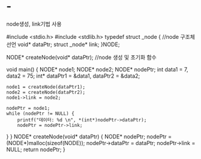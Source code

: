 # -
node생성, link기법 사용


#include <stdio.h>
#include <stdlib.h>
typedef struct _node { //node 구조체 선언
	void* dataPtr;
	struct _node* link;
}NODE;

NODE* createNode(void* dataPtr); //node 생성 및 초기화 함수

void main() { 
	NODE* node1; 
	NODE* node2; 
	NODE* nodePtr; 
	int data1 = 7, data2 = 75; 
	int* dataPtr1 = &data1, dataPtr2 = &data2; 

	node1 = createNode(dataPtr1); 
	node2 = createNode(dataPtr2); 
	node1->link = node2; 

	nodePtr = node1; 
	while (nodePtr != NULL) { 
		printf("데이터: %d \n", *(int*)nodePtr->dataPtr); 		
		nodePtr = nodePtr->link;
 }
}
NODE* createNode(void* dataPtr) { 
	NODE* nodePtr;
	nodePtr = (NODE*)malloc(sizeof(NODE));
	nodePtr->dataPtr = dataPtr;
	nodePtr->link = NULL; 
	return nodePtr;
}


